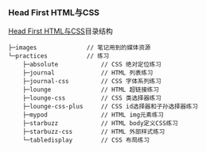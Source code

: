 ### Head First HTML与CSS

[Head First HTML与CSS](https://github.com/hsuloong/reading-notes/tree/master/head-first-html-and-css)目录结构
```
├─images              // 笔记用到的媒体资源
└─practices           // 练习
    ├─absolute            // CSS 绝对定位练习
    ├─journal             // HTML 列表练习
    ├─journal-css         // CSS 字体系列练习
    ├─lounge              // HTML 超链接练习
    ├─lounge-css          // CSS 类选择器练习
    ├─lounge-css-plus     // CSS id选择器和子孙选择器练习
    ├─mypod               // HTML img元素练习
    ├─starbuzz            // HTML body定义CSS练习
    ├─starbuzz-css        // HTML 外部样式练习
    └─tabledisplay        // CSS 布局练习
```